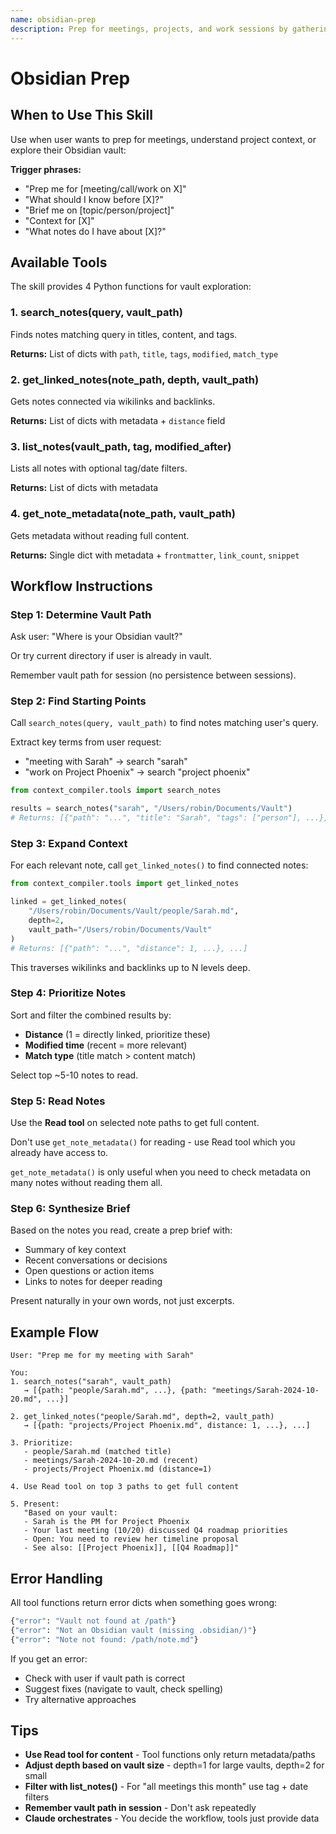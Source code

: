 ```yaml
---
name: obsidian-prep
description: Prep for meetings, projects, and work sessions by gathering context from your Obsidian vault
---
```


# Obsidian Prep

## When to Use This Skill

Use when user wants to prep for meetings, understand project context, or explore their Obsidian vault:

**Trigger phrases:**
- "Prep me for [meeting/call/work on X]"
- "What should I know before [X]?"
- "Brief me on [topic/person/project]"
- "Context for [X]"
- "What notes do I have about [X]?"

## Available Tools

The skill provides 4 Python functions for vault exploration:

### 1. search_notes(query, vault_path)

Finds notes matching query in titles, content, and tags.

**Returns:** List of dicts with `path`, `title`, `tags`, `modified`, `match_type`

### 2. get_linked_notes(note_path, depth, vault_path)

Gets notes connected via wikilinks and backlinks.

**Returns:** List of dicts with metadata + `distance` field

### 3. list_notes(vault_path, tag, modified_after)

Lists all notes with optional tag/date filters.

**Returns:** List of dicts with metadata

### 4. get_note_metadata(note_path, vault_path)

Gets metadata without reading full content.

**Returns:** Single dict with metadata + `frontmatter`, `link_count`, `snippet`

## Workflow Instructions

### Step 1: Determine Vault Path

Ask user: "Where is your Obsidian vault?"

Or try current directory if user is already in vault.

Remember vault path for session (no persistence between sessions).

### Step 2: Find Starting Points

Call `search_notes(query, vault_path)` to find notes matching user's query.

Extract key terms from user request:
- "meeting with Sarah" → search "sarah"
- "work on Project Phoenix" → search "project phoenix"

```python
from context_compiler.tools import search_notes

results = search_notes("sarah", "/Users/robin/Documents/Vault")
# Returns: [{"path": "...", "title": "Sarah", "tags": ["person"], ...}, ...]
```

### Step 3: Expand Context

For each relevant note, call `get_linked_notes()` to find connected notes:

```python
from context_compiler.tools import get_linked_notes

linked = get_linked_notes(
    "/Users/robin/Documents/Vault/people/Sarah.md",
    depth=2,
    vault_path="/Users/robin/Documents/Vault"
)
# Returns: [{"path": "...", "distance": 1, ...}, ...]
```

This traverses wikilinks and backlinks up to N levels deep.

### Step 4: Prioritize Notes

Sort and filter the combined results by:
- **Distance** (1 = directly linked, prioritize these)
- **Modified time** (recent = more relevant)
- **Match type** (title match > content match)

Select top ~5-10 notes to read.

### Step 5: Read Notes

Use the **Read tool** on selected note paths to get full content.

Don't use `get_note_metadata()` for reading - use Read tool which you already have access to.

`get_note_metadata()` is only useful when you need to check metadata on many notes without reading them all.

### Step 6: Synthesize Brief

Based on the notes you read, create a prep brief with:
- Summary of key context
- Recent conversations or decisions
- Open questions or action items
- Links to notes for deeper reading

Present naturally in your own words, not just excerpts.

## Example Flow

```
User: "Prep me for my meeting with Sarah"

You:
1. search_notes("sarah", vault_path)
   → [{path: "people/Sarah.md", ...}, {path: "meetings/Sarah-2024-10-20.md", ...}]

2. get_linked_notes("people/Sarah.md", depth=2, vault_path)
   → [{path: "projects/Project Phoenix.md", distance: 1, ...}, ...]

3. Prioritize:
   - people/Sarah.md (matched title)
   - meetings/Sarah-2024-10-20.md (recent)
   - projects/Project Phoenix.md (distance=1)

4. Use Read tool on top 3 paths to get full content

5. Present:
   "Based on your vault:
   - Sarah is the PM for Project Phoenix
   - Your last meeting (10/20) discussed Q4 roadmap priorities
   - Open: You need to review her timeline proposal
   - See also: [[Project Phoenix]], [[Q4 Roadmap]]"
```

## Error Handling

All tool functions return error dicts when something goes wrong:

```python
{"error": "Vault not found at /path"}
{"error": "Not an Obsidian vault (missing .obsidian/)"}
{"error": "Note not found: /path/note.md"}
```

If you get an error:
- Check with user if vault path is correct
- Suggest fixes (navigate to vault, check spelling)
- Try alternative approaches

## Tips

- **Use Read tool for content** - Tool functions only return metadata/paths
- **Adjust depth based on vault size** - depth=1 for large vaults, depth=2 for small
- **Filter with list_notes()** - For "all meetings this month" use tag + date filters
- **Remember vault path in session** - Don't ask repeatedly
- **Claude orchestrates** - You decide the workflow, tools just provide data
